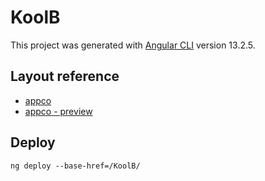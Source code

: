 # KoolB

This project was generated with [Angular CLI](https://github.com/angular/angular-cli) version 13.2.5.
## Layout reference

- [appco](https://colorlib.com/wp/template/appco/)
- [appco - preview](https://preview.colorlib.com/#appco)

## Deploy

```
ng deploy --base-href=/KoolB/
```
